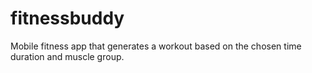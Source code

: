 # fitnessbuddy
Mobile fitness app that generates a workout based on the chosen time duration and muscle group.
